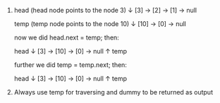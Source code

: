 1.  head (head node points to the node 3)
    ↓
    [3] -> [2] -> [1] -> null 

    temp (temp node points to the node 10)
    ↓
    [10] -> [0] -> null

    now we did head.next = temp; then:

    head
    ↓
    [3] -> [10] -> [0] -> null
            ↑
            temp

    further we did temp = temp.next; then:

    head
    ↓
    [3] -> [10] -> [0] -> null
                ↑
                temp

2. Always use temp for traversing and dummy to be returned as output